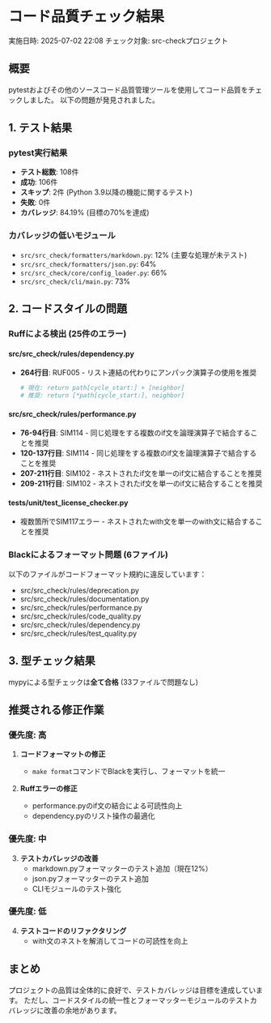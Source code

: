 # コード品質チェック結果

実施日時: 2025-07-02 22:08
チェック対象: src-checkプロジェクト

## 概要

pytestおよびその他のソースコード品質管理ツールを使用してコード品質をチェックしました。
以下の問題が発見されました。

## 1. テスト結果

### pytest実行結果
- **テスト総数**: 108件
- **成功**: 106件
- **スキップ**: 2件 (Python 3.9以降の機能に関するテスト)
- **失敗**: 0件
- **カバレッジ**: 84.19% (目標の70%を達成)

### カバレッジの低いモジュール
- `src/src_check/formatters/markdown.py`: 12% (主要な処理が未テスト)
- `src/src_check/formatters/json.py`: 64%
- `src/src_check/core/config_loader.py`: 66%
- `src/src_check/cli/main.py`: 73%

## 2. コードスタイルの問題

### Ruffによる検出 (25件のエラー)

#### src/src_check/rules/dependency.py
- **264行目**: RUF005 - リスト連結の代わりにアンパック演算子の使用を推奨
  ```python
  # 現在: return path[cycle_start:] + [neighbor]
  # 推奨: return [*path[cycle_start:], neighbor]
  ```

#### src/src_check/rules/performance.py
- **76-94行目**: SIM114 - 同じ処理をする複数のif文を論理演算子で結合することを推奨
- **120-137行目**: SIM114 - 同じ処理をする複数のif文を論理演算子で結合することを推奨
- **207-211行目**: SIM102 - ネストされたif文を単一のif文に結合することを推奨
- **209-211行目**: SIM102 - ネストされたif文を単一のif文に結合することを推奨

#### tests/unit/test_license_checker.py
- 複数箇所でSIM117エラー - ネストされたwith文を単一のwith文に結合することを推奨

### Blackによるフォーマット問題 (6ファイル)
以下のファイルがコードフォーマット規約に違反しています：
- src/src_check/rules/deprecation.py
- src/src_check/rules/documentation.py
- src/src_check/rules/performance.py
- src/src_check/rules/code_quality.py
- src/src_check/rules/dependency.py
- src/src_check/rules/test_quality.py

## 3. 型チェック結果

mypyによる型チェックは**全て合格** (33ファイルで問題なし)

## 推奨される修正作業

### 優先度: 高
1. **コードフォーマットの修正**
   - `make format`コマンドでBlackを実行し、フォーマットを統一
   
2. **Ruffエラーの修正**
   - performance.pyのif文の結合による可読性向上
   - dependency.pyのリスト操作の最適化

### 優先度: 中
3. **テストカバレッジの改善**
   - markdown.pyフォーマッターのテスト追加（現在12%）
   - json.pyフォーマッターのテスト追加
   - CLIモジュールのテスト強化

### 優先度: 低
4. **テストコードのリファクタリング**
   - with文のネストを解消してコードの可読性を向上

## まとめ

プロジェクトの品質は全体的に良好で、テストカバレッジは目標を達成しています。
ただし、コードスタイルの統一性とフォーマッターモジュールのテストカバレッジに改善の余地があります。